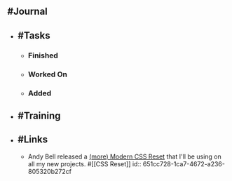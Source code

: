 ## #Journal
- ## #Tasks
	- ### Finished
	- ### Worked On
	- ### Added
- ## #Training
- ## #Links
	- Andy Bell released a [(more) Modern CSS Reset](https://docs.google.com/document/d/1r07qSL2lhu36qILXzNIGr9D_m0GPqjsQub4lXl4CJG4/edit?usp=sharing) that I'll be using on all my new projects. #[[CSS Reset]]
	  id:: 651cc728-1ca7-4672-a236-805320b272cf